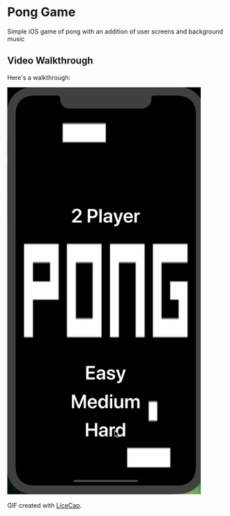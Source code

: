 # Pong Game
Simple iOS game of pong with an addition of user screens and background music

## Video Walkthrough 

Here's a walkthrough:

![](pong.gif)

GIF created with [LiceCap](http://www.cockos.com/licecap/).
